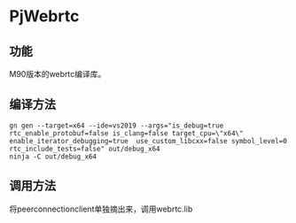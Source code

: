 # PjWebrtc

## 功能
M90版本的webrtc编译库。

## 编译方法
```
gn gen --target=x64 --ide=vs2019 --args="is_debug=true rtc_enable_protobuf=false is_clang=false target_cpu=\"x64\"  enable_iterator_debugging=true  use_custom_libcxx=false symbol_level=0 rtc_include_tests=false" out/debug_x64
ninja -C out/debug_x64
```

## 调用方法
将peerconnectionclient单独摘出来，调用webrtc.lib
